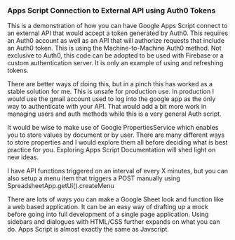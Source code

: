 ### Apps Script Connection to External API using Auth0 Tokens
This is a demonstration of how you can have Google Apps Script connect to an external API that would accept a token generated by Auth0. This requires an Auth0 account as well as an API that will authorize requests that include an Auth0 token. This is using the Machine-to-Machine Auth0 method. Not exclusive to Auth0, this code can be adopted to be used with Firebase or a custom authentication server. It is only an example of using and refreshing tokens.

There are better ways of doing this, but in a pinch this has worked as a stable solution for me. This is unsafe for production use. In production I would use the gmail account used to log into the google app as the only way to authenticate with your API. That would add a bit more work in managing users and auth methods while this is a very general Auth script.

It would be wise to make use of Google PropertiesService which enables you to store values by document or by user. There are many different ways to store properties and I would explore them all before deciding what is best practice for you. Exploring Apps Script Documentation will shed light on new ideas.

I have API functions triggered on an interval of every X minutes, but you can also setup a menu item that triggers a POST manually using SpreadsheetApp.getUi().createMenu

There are lots of ways you can make a Google Sheet look and function like a web based application. It can be an easy way of drafting up a mock before going into full development of a single page application. Using sidebars and dialogues with HTML/CSS further expands on what you can do. Apps Script is almost exactly the same as Javscript.
